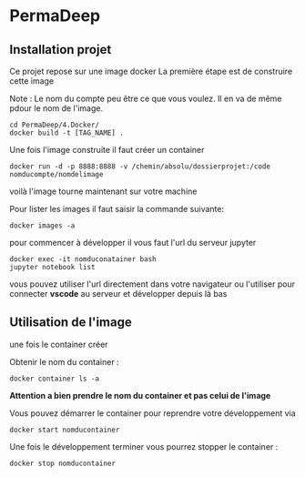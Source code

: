 # PermaDeep
## Installation projet

Ce projet repose sur une image docker
La première étape est de construire cette image

Note : Le nom du compte peu être ce que vous voulez. Il en va de même pdour le nom de l'image.


```
cd PermaDeep/4.Docker/
docker build -t [TAG_NAME] .
```

Une fois l'image construite il faut créer un container
```
docker run -d -p 8888:8888 -v /chemin/absolu/dossierprojet:/code nomducompte/nomdelimage
```
voilà l'image tourne maintenant sur votre machine

Pour lister les images il faut saisir la commande suivante:
```
docker images -a
```

pour commencer à développer il vous faut l'url du serveur jupyter
```
docker exec -it nomduconatainer bash
jupyter notebook list
```

vous pouvez utiliser l'url directement dans votre navigateur ou l'utiliser pour connecter **vscode** au serveur et développer depuis là bas

## Utilisation de l'image
une fois le container créer

Obtenir le nom du container : 
```
docker container ls -a
```

**Attention a bien prendre le nom du container et pas celui de l'image**

 Vous pouvez démarrer le container pour reprendre votre développement via 
 ```
 docker start nomducontainer
 ```
 
 Une fois le développement terminer vous pourrez stopper le container :
```
docker stop nomducontainer
```

